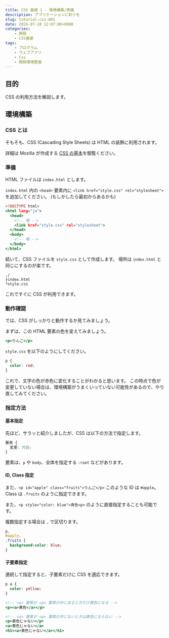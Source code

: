 ```yaml
---
title: CSS 基礎 1 - 環境構築/準備
description: アプリケーションに彩りを
slug: tutorial-css-001
date: 2024-07-18 12:07:00+0900
categories:
    - 開発
    - CSS基礎
tags:
    - プログラム
    - ウェブアプリ
    - Css
    - 開発環境整備
---
```


## 目的
CSS の利用方法を解説します。

## 環境構築
### CSS とは
そもそも、CSS (Cascading Style Sheets) は HTML の装飾に利用されます。

詳細は Mozilla が作成する [CSS の基本](https://developer.mozilla.org/ja/docs/Learn/Getting_started_with_the_web/CSS_basics)を御覧ください。

### 準備
HTML ファイルは `index.html` とします。

`index.html` 内の `<head>` 要素内に `<link href="style.css" rel="stylesheet">` を追加してください。 (もしかしたら最初からあるかも)

```index.html
<!DOCTYPE html>
<html lang="ja">
  <head>
    <!-- 略 -->
    <link href="style.css" rel="stylesheet">
  </head>
  <body>
    <!-- 略 -->
  </body>
</html>
```

続いて、CSS ファイルを `style.css` として作成します。
場所は `index.html` と同じにするのが楽です。

```directory
./
├index.html
└style.css
```

これですぐに CSS が利用できます。

### 動作確認
では、CSS がしっかりと動作するか見てみましょう。

まずは、この HTML 要素の色を変えてみましょう。

```.html
<p>りんご</p>
```

`style.css` を以下のようにしてください。

```style.css
p {
  color: red;
}
```

これで、文字の色が赤色に変化することがわかると思います。
この時点で色が変更していない場合は、環境構築がうまくいっていない可能性があるので、やり直してみてください。

### 指定方法
#### 基本指定
先ほど、サラッと紹介しましたが、CSS は以下の方法で指定します。

```.css
要素 {
  変更: 内容;
}
```

要素は、`p` や `body`、全体を指定する `:root` などがあります。

#### ID, Class 指定
また、`<p id="apple" class="fruits">りんご</p>`
このような ID は `#apple`。Class は `.fruits` のように指定できます。

また、`<p style="color: blue">青色<p>` のように直接指定することも可能です。

複数指定する場合は `,` で区切ります。

```.css
p,
#apple,
.fruits {
  background-color: blue;
}
```

#### 子要素指定
連続して指定すると、子要素だけに CSS を適応できます。

```.css
p a {
  color: yellow;
}
```

```.html
<!-- <a> 要素が <p> 要素の中にあるときだけ黄色になる -->
<p><a>黄色</a></p>

<!-- <a> 要素が <p> 要素の中にないときは黄色にならない -->
<p>黄色じゃない</p>
<a>黄色じゃない</a>
<h1><a>黄色じゃない</a></h1>
```
